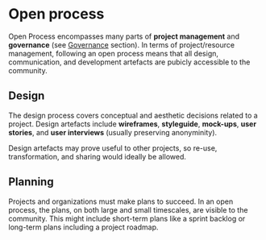 # Open process

Open Process encompasses many parts of **project management** and **governance** \(see [Governance](/open-and-participatory/governance.md) section\). In terms of project/resource management, following an open process means that all design, communication, and development artefacts are pubicly accessible to the community.

## Design

The design process covers conceptual and aesthetic decisions related to a project. Design artefacts include **wireframes**, **styleguide**, **mock-ups**, **user stories**, and **user interviews** \(usually preserving anonyminity\).

Design artefacts may prove useful to other projects, so re-use, transformation, and sharing would ideally be allowed.

## Planning

Projects and organizations must make plans to succeed. In an open process, the plans, on both large and small timescales, are visible to the community. This might include short-term plans like a sprint backlog or long-term plans including a project roadmap.





## 



